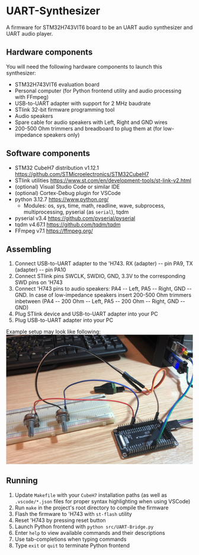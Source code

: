 # UART-Synthesizer
A firmware for STM32H743VIT6 board to be an UART audio synthesizer and UART audio player.

## Hardware components
You will need the following hardware components to launch this synthesizer:
* STM32H743VIT6 evaluation board
* Personal computer (for Python frontend utility and audio processing with FFmpeg)
* USB-to-UART adapter with support for 2 MHz baudrate
* STlink 32-bit firmware programming tool
* Audio speakers
* Spare cable for audio speakers with Left, Right and GND wires
* 200-500 Ohm trimmers and breadboard to plug them at (for low-impedance speakers only)

## Software components
* STM32 CubeH7 distribution v1.12.1 https://github.com/STMicroelectronics/STM32CubeH7
* STlink utilities https://www.st.com/en/development-tools/st-link-v2.html
* (optional) Visual Studio Code or similar IDE
* (optional) Cortex-Debug plugin for VSCode
* python 3.12.7 https://www.python.org/
    * Modules: os, sys, time, math, readline, wave, subprocess, multiprocessing, pyserial (as `serial`), tqdm
* pyserial v3.4 https://github.com/pyserial/pyserial
* tqdm v4.67.1 https://github.com/tqdm/tqdm
* FFmpeg v7.1 https://ffmpeg.org/

## Assembling
1. Connect USB-to-UART adapter to the 'H743. RX (adapter) -- pin PA9, TX (adapter) -- pin PA10
2. Connect STlink pins SWCLK, SWDIO, GND, 3.3V to the corresponding SWD pins on 'H743
3. Connect 'H743 pins to audio speakers: PA4 -- Left, PA5 -- Right, GND -- GND. In case of low-impedance speakers insert 200-500 Ohm trimmers inbetween (PA4 -- 200 Ohm -- Left, PA5 -- 200 Ohm -- Right, GND -- GND)
4. Plug STlink device and USB-to-UART adapter into your PC
5. Plug USB-to-UART adapter into your PC

Example setup may look like following:
![See 'Setup.jpg' from the root directory](Setup.jpg "Example setup for UART-Synthesizer")

## Running
1. Update `Makefile` with your `CubeH7` installation paths (as well as `.vscode/*.json` files for proper syntax highlighting when using VSCode)
2. Run `make` in the project's root directory to compile the firmware
3. Flash the firmware to 'H743 with `st-flash` utility
4. Reset 'H743 by pressing reset button
5. Launch Python frontend with `python src/UART-Bridge.py`
6. Enter `help` to view available commands and their descriptions
7. Use tab-completions when typing commands
8. Type `exit` or `quit` to terminate Python frontend